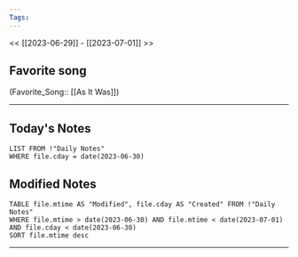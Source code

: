 ```yaml
---
Tags:
---
```

<< [[2023-06-29]] - [[2023-07-01]] >>
## Favorite song
(Favorite_Song:: [[As It Was]])

___
## Today's Notes
```dataview
LIST FROM !"Daily Notes"
WHERE file.cday = date(2023-06-30)
```
## Modified Notes
```dataview
TABLE file.mtime AS "Modified", file.cday AS "Created" FROM !"Daily Notes" 
WHERE file.mtime > date(2023-06-30) AND file.mtime < date(2023-07-01) AND file.cday < date(2023-06-30)
SORT file.mtime desc
```
___
